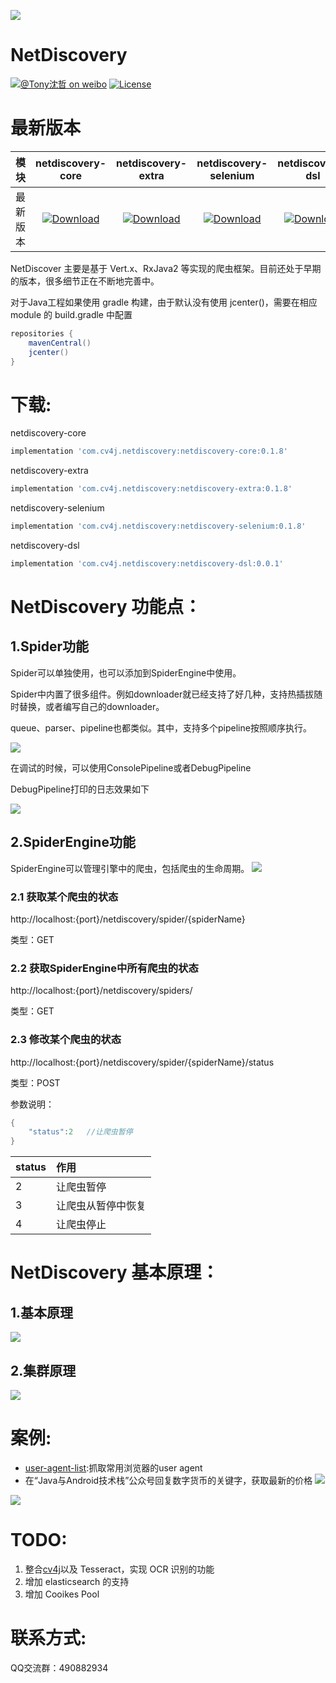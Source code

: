 ![](images/logo.png)
# NetDiscovery

[![@Tony沈哲 on weibo](https://img.shields.io/badge/weibo-%40Tony%E6%B2%88%E5%93%B2-blue.svg)](http://www.weibo.com/fengzhizi715)
[![License](https://img.shields.io/badge/license-Apache%202-lightgrey.svg)](https://www.apache.org/licenses/LICENSE-2.0.html)

# 最新版本

模块|netdiscovery-core|netdiscovery-extra|netdiscovery-selenium|netdiscovery-dsl
---|:-------------:|:-------------:|:-------------:|:-------------:
最新版本| [ ![Download](https://api.bintray.com/packages/fengzhizi715/maven/netdiscovery-core/images/download.svg) ](https://bintray.com/fengzhizi715/maven/netdiscovery-core/_latestVersion)| [ ![Download](https://api.bintray.com/packages/fengzhizi715/maven/netdiscovery-extra/images/download.svg) ](https://bintray.com/fengzhizi715/maven/netdiscovery-extra/_latestVersion)|[ ![Download](https://api.bintray.com/packages/fengzhizi715/maven/netdiscovery-selenium/images/download.svg) ](https://bintray.com/fengzhizi715/maven/netdiscovery-selenium/_latestVersion)| [ ![Download](https://api.bintray.com/packages/fengzhizi715/maven/netdiscovery-dsl/images/download.svg) ](https://bintray.com/fengzhizi715/maven/netdiscovery-dsl/_latestVersion)

NetDiscover 主要是基于 Vert.x、RxJava2 等实现的爬虫框架。目前还处于早期的版本，很多细节正在不断地完善中。

对于Java工程如果使用 gradle 构建，由于默认没有使用 jcenter()，需要在相应 module 的 build.gradle 中配置

```groovy
repositories {
    mavenCentral()
    jcenter()
}
```



# 下载:

netdiscovery-core

```groovy
implementation 'com.cv4j.netdiscovery:netdiscovery-core:0.1.8'

```

netdiscovery-extra

```groovy
implementation 'com.cv4j.netdiscovery:netdiscovery-extra:0.1.8'
```

netdiscovery-selenium

```groovy
implementation 'com.cv4j.netdiscovery:netdiscovery-selenium:0.1.8'
```

netdiscovery-dsl

```groovy
implementation 'com.cv4j.netdiscovery:netdiscovery-dsl:0.0.1'
```

# NetDiscovery 功能点：
## 1.Spider功能
Spider可以单独使用，也可以添加到SpiderEngine中使用。

Spider中内置了很多组件。例如downloader就已经支持了好几种，支持热插拔随时替换，或者编写自己的downloader。

queue、parser、pipeline也都类似。其中，支持多个pipeline按照顺序执行。

![](images/Spider.png)

在调试的时候，可以使用ConsolePipeline或者DebugPipeline

DebugPipeline打印的日志效果如下

![](images/DebugPipeline.jpg)

## 2.SpiderEngine功能
SpiderEngine可以管理引擎中的爬虫，包括爬虫的生命周期。
![](images/SpiderEngine.png)


### 2.1 获取某个爬虫的状态
http://localhost:{port}/netdiscovery/spider/{spiderName}

类型：GET

### 2.2 获取SpiderEngine中所有爬虫的状态
http://localhost:{port}/netdiscovery/spiders/

类型：GET

### 2.3 修改某个爬虫的状态
http://localhost:{port}/netdiscovery/spider/{spiderName}/status

类型：POST

参数说明：

```java
{
    "status":2   //让爬虫暂停
}
```

|status       | 作用        |
|:-------------|:-------------|
|2|让爬虫暂停|
|3|让爬虫从暂停中恢复|
|4|让爬虫停止|


# NetDiscovery 基本原理：
## 1.基本原理
![](images/basic_principle.png)

## 2.集群原理
![](images/cluster_principle.png)

# 案例:
* [user-agent-list](https://github.com/fengzhizi715/user-agent-list):抓取常用浏览器的user agent
* 在“Java与Android技术栈”公众号回复数字货币的关键字，获取最新的价格
![](images/spider_case1.jpeg)

![](images/spider_case2.jpeg)

# TODO:
1. 整合[cv4j](https://github.com/imageprocessor/cv4j)以及 Tesseract，实现 OCR 识别的功能
2. 增加 elasticsearch 的支持
3. 增加 Cooikes Pool

# 联系方式:
QQ交流群：490882934
